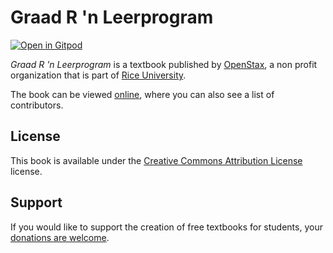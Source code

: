 # Graad R 'n Leerprogram

[![Open in Gitpod](https://gitpod.io/button/open-in-gitpod.svg)](https://gitpod.io/from-referrer/)

_Graad R 'n Leerprogram_ is a textbook published by [OpenStax](https://openstax.org/), a non profit organization that is part of [Rice University](https://www.rice.edu/).

The book can be viewed [online](https://github.com/cnx-user-books/cnxbook-graad-r-n-leerprogram/releases/latest), where you can also see a list of contributors.

## License
This book is available under the [Creative Commons Attribution License](./LICENSE) license.

## Support
If you would like to support the creation of free textbooks for students, your [donations are welcome](https://riceconnect.rice.edu/donation/support-openstax-banner).
